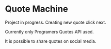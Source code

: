 # Quote Machine
Project in progress.
Creating new quote click next.

Currently only Programers Quotes API used.

It is possible to share quotes on social media.
